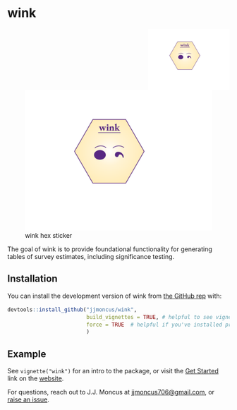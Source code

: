 
<!-- README.md is generated from README.Rmd. Please edit that file -->

# wink

<!-- badges: start -->
<!-- badges: end -->

<img src="man/figures/logo.png" align="right" height="139" alt="[wink hex sticker]" />

<figure>
<img src="man/figures/logo.png" alt="wink hex sticker" />
<figcaption aria-hidden="true">wink hex sticker</figcaption>
</figure>

The goal of wink is to provide foundational functionality for generating
tables of survey estimates, including significance testing.

## Installation

You can install the development version of wink from [the GitHub
rep](https://github.com/jjmoncus/wink/) with:

``` r
devtools::install_github("jjmoncus/wink", 
                         build_vignettes = TRUE, # helpful to see vignettes, set to FALSE if needed
                         force = TRUE  # helpful if you've installed previous versions, forces an override, set to FALSE if needed
                         )
```

## Example

See `vignette("wink")` for an intro to the package, or visit the [Get
Started](https://jjmoncus.github.io/wink/articles/wink.html) link on the
[website](https://jjmoncus.github.io/wink/index.html).

For questions, reach out to J.J. Moncus at <jjmoncus706@gmail.com>, or
[raise an issue](https://github.com/jjmoncus/wink/issues).
